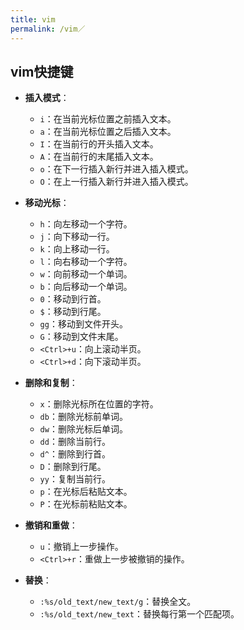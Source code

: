 ```yaml
---
title: vim
permalink: /vim／
---
```

## vim快捷键
- **插入模式**：
  - `i`：在当前光标位置之前插入文本。
  - `a`：在当前光标位置之后插入文本。
  - `I`：在当前行的开头插入文本。
  - `A`：在当前行的末尾插入文本。
  - `o`：在下一行插入新行并进入插入模式。
  - `O`：在上一行插入新行并进入插入模式。

- **移动光标**：
  - `h`：向左移动一个字符。
  - `j`：向下移动一行。
  - `k`：向上移动一行。
  - `l`：向右移动一个字符。
  - `w`：向前移动一个单词。
  - `b`：向后移动一个单词。
  - `0`：移动到行首。
  - `$`：移动到行尾。
  - `gg`：移动到文件开头。
  - `G`：移动到文件末尾。
  - `<Ctrl>+u`：向上滚动半页。
  - `<Ctrl>+d`：向下滚动半页。

- **删除和复制**：
  - `x`：删除光标所在位置的字符。
  - `db`：删除光标前单词。
  - `dw`：删除光标后单词。
  - `dd`：删除当前行。
  - `d^`：删除到行首。
  - `D`：删除到行尾。
  - `yy`：复制当前行。
  - `p`：在光标后粘贴文本。
  - `P`：在光标前粘贴文本。

- **撤销和重做**：
  - `u`：撤销上一步操作。
  - `<Ctrl>+r`：重做上一步被撤销的操作。

- **替换**：
  - `:%s/old_text/new_text/g`：替换全文。
  - `:%s/old_text/new_text`：替换每行第一个匹配项。
